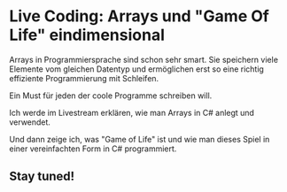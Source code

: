 # Live Coding: Arrays und "Game Of Life" eindimensional #

Arrays in Programmiersprache sind schon sehr smart. Sie speichern viele Elemente vom gleichen Datentyp und ermöglichen erst so eine  richtig effiziente Programmierung mit Schleifen.

Ein Must für jeden der coole Programme schreiben will.

Ich werde im Livestream erklären, wie man Arrays in C# anlegt und verwendet.

Und dann zeige ich, was "Game of Life" ist und wie man dieses Spiel in einer vereinfachten Form in C# programmiert.

## Stay tuned! ##